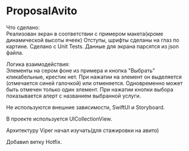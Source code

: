 # ProposalAvito
Что сделано:  
Реализован экран в соответствии с примером макета(кроме динамической высоты ячеек)
Отступы, шрифты сделаны на глаз по картине.
Сделано с Unit Tests.
Данные для экрана парсятся из json файла.

Логика взаимодействия:  
Элементы на сером фоне из примера и кнопка "Выбрать" кликабельные, крестик нет. 
При нажатии на элемент он выделяется (отмечается синей галочкой) или отменяется. 
Одновременно может быть отмечен только один элемент. 
При нажатии кнопки выбора показывается алерт с названием выбранной услуги. 

Не используются внешние зависимости, SwiftUI и Storyboard.

В проекте используется UICollectionView.

Архитектуру Viper начал изучать(для стажировки на авито)

Добавил ветку Hotfix.
